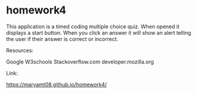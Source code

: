 # homework4

This application is a timed coding multiple choice quiz. When opened it displays a start button. When you click an answer it will show an alert telling the user if their answer is correct or incorrect.

Resources:

Google
W3schools
Stackoverflow.com
developer.mozilla.org

Link:

https://maryamt08.github.io/homework4/
